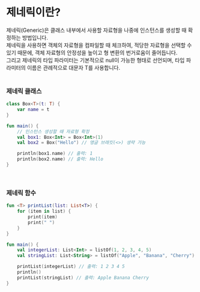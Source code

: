 # 제네릭이란?
제네릭(Generic)은 클래스 내부에서 사용할 자료형을 나중에 인스턴스를 생성할 때 확정하는 방법입니다.<br>
제네릭을 사용하면 객체의 자료형을 컴파일할 때 체크하여, 적당한 자료형을 선택할 수 있기 때문에, 객체 자료형의 안정성을 높이고 형 변환의 번거로움이 줄어듭니다.<br>
그리고 제네릭의 타입 파라미터는 기본적으로 null이 가능한 형태로 선언되며, 타입 파라미터의 이름은 관례적으로 대문자 T를 사용합니다.
<br><br>

### 제네릭 클래스
```kotlin
class Box<T>(t: T) {
    var name = t
}

fun main() {
    // 인스턴스 생성할 때 자료형 확정
    val box1: Box<Int> = Box<Int>(1)
    val box2 = Box("Hello") // 앵글 브래킷(<>) 생략 가능

    println(box1.name) // 출력: 1
    println(box2.name) // 출력: Hello
}
```
<br>

### 제네릭 함수
```kotlin
fun <T> printList(list: List<T>) {
    for (item in list) {
        print(item)
        print(" ")
    }
}

fun main() {
    val integerList: List<Int> = listOf(1, 2, 3, 4, 5)
    val stringList: List<String> = listOf("Apple", "Banana", "Cherry")

    printList(integerList) // 출력: 1 2 3 4 5
    println()
    printList(stringList) // 출력: Apple Banana Cherry
}
```
